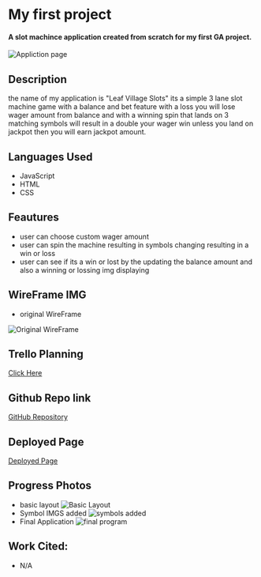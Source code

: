 # My first project 
#### A slot machince application created from scratch for my first GA project.
<img src="img/Screenshot 2023-10-20 at 3.51.18 PM.png" alt="Appliction page">

## Description 
the name of my application is "Leaf Village Slots" its a simple 3 lane slot machine game with a balance and bet feature with a loss you will lose wager amount from balance and with a winning spin that lands on 3 matching symbols will result in a double your wager win unless you land on jackpot then you will earn jackpot amount.

## <a name="LanguagesIused"></a>Languages Used
* JavaScript
* HTML
* CSS

## Feautures 
* user can choose custom wager amount 
* user can spin the machine resulting in symbols changing resulting in a win or loss 
* user can see if its a win or lost by the updating the balance amount and also a winning or lossing img displaying 

## WireFrame IMG
* original WireFrame
<img src="img/IMG_0766.jpg" alt="Original WireFrame">

## Trello Planning 
<a href="https://trello.com/b/iDiX4SUX/project-1">Click Here</a>

## Github Repo link
<a href="https://github.com/Johnny3140/Project-1-Slots">GitHub Repository</a>

## Deployed Page 
<a href="https://johnny3140.github.io/Project-1-Slots/">Deployed Page</a>

## Progress Photos 
* basic layout <img src="img/Screenshot 2023-10-09 at 7.17.19 PM.png" alt="Basic Layout">
* Symbol IMGS added <img src="img/Screenshot 2023-10-20 at 12.34.38 PM.png" alt="symbols added">
* Final Application <img src="img/Screenshot 2023-10-20 at 3.51.18 PM.png" alt="final program">

## Work Cited:
* N/A



